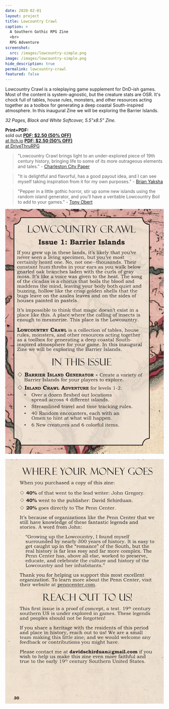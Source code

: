 ```yaml
---
date: 2020-02-01
layout: project
title: Lowcountry Crawl
caption: >
  A Southern Gothic RPG Zine
  <br>
  RPG Adventure
screenshot:
  src: /images/lowcountry-simple.png
image: /images/lowcountry-simple.png
hide_description: true
permalink: lowcountry-crawl
featured: false
---
```


<div class="shoppingCard">
    <p>Lowcountry Crawl is a roleplaying game supplement for DnD-ish games. Most of the content is system-agnostic, but the creature stats are OSR. It's chock full of tables, house rules, monsters, and other resources acting together as a toolbox for generating a deep coastal South-inspired atmosphere. In this inaugural Zine we will be exploring the Barrier Islands.</p>
    <p><i>32 Pages, Black and White Softcover, 5.5"x8.5" Zine.</i></p>
  <div class="shoppingButtons">
    <a class="btn shoppingButton spearBTN"><strong>Print+PDF:</strong><br>sold out</a>
    <a target="_blank" href="https://davidschirduan.itch.io/lowcountry-crawl-1" class="btn shoppingButton itchBTN"><strong>PDF: $2.50 (50% OFF)</strong><br>at Itch.io</a>
    <a target="_blank" href="https://www.drivethrurpg.com/product/293426/Lowcountry-Crawl-Issue-1" class="btn shoppingButton dtrpgBTN"><strong>PDF: $2.50  (50% OFF)</strong><br>at DriveThruRPG</a>
  </div>
</div>

> "Lowcountry Crawl brings light to an under-explored piece of 19th century history, bringing life to some of its more outrageous elements and tales." - [Charleston City Paper](https://www.charlestoncitypaper.com/charleston/new-local-role-playing-game-takes-you-on-a-lowcountry-adventure/Content?oid=30331806&fbclid=IwAR1292cj1F85EULy7u-0jfl2VZvKOt5zO49Fr23Ya5BWq3beifkTUMfxhDg)

> "It is delightful and flavorful, has a good payout idea, and I can see myself taking inspiration from it for my own purposes." - [Brian Yaksha](https://mobile.twitter.com/goatmansgoblet/status/1190806243545436160)

> "Pepper in a little gothic horror, stir up some new islands using the random island generator, and you’ll have a veritable Lowcountry Boil to add to your games." - [Tony Obert](https://www.beyondtheweird.blog/blog/lowcountry-crawl-interview)

![lowcountry-back.png](/images/lowcountry-back-1.png)

![lowcountry-back.png](/images/lowcountry-back-2.png)
